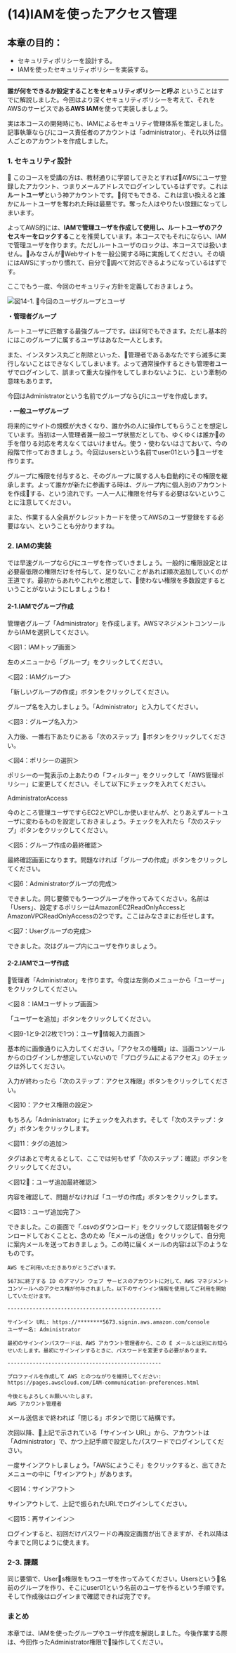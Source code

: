 # (14)IAMを使ったアクセス管理 

## 本章の目的：

- セキュリティポリシーを設計する。
- IAMを使ったセキュリティポリシーを実装する。

***

**誰が何をできるか設定することをセキュリティポリシーと呼ぶ** ということはすでに解説しました。今回はより深くセキュリティポリシーを考えて、それをAWSのサービスである**AWS IAM**を使って実装しましょう。

実は本コースの開発時にも、IAMによるセキュリティ管理体系を策定しました。記事執筆ならびにコース責任者のアカウントは「administrator」、それ以外は個人ごとのアカウントを作成しました。

### 1. セキュリティ設計

このコースを受講の方は、教材通りに学習してきたとすればAWSにユーザ登録したアカウント、つまりメールアドレスでログインしているはずです。これは**ルートユーザ**という神アカウントです。何でもできる、これは言い換えると誰かにルートユーザを奪われた時は最悪です。奪った人はやりたい放題になってしまいます。

よってAWS的には、**IAMで管理ユーザを作成して使用し、ルートユーザのアクセスキーをロックする**ことを推奨しています。本コースでもそれにならい、IAMで管理ユーザを作ります。ただしルートユーザのロックは、本コースでは扱いません。みなさんがWebサイトを一般公開する時に実施してください。その頃にはAWSにすっかり慣れて、自分で調べて対応できるようになっているはずです。

ここでもう一度、今回のセキュリティ方針を定義しておきましょう。

![図14-1. 今回のユーザグループとユーザ](14-01.png)

**・管理者グループ**

ルートユーザに匹敵する最強グループです。ほぼ何でもできます。ただし基本的にはこのグループに属するユーザはあなた一人とします。

また、インスタンス丸ごと削除といった、管理者であるあなたですら滅多に実行しないことはできなくしてしまいます。よって通常操作するときも管理者ユーザでログインして、誤まって重大な操作をしてしまわないように、という牽制の意味もあります。

今回はAdministratorという名前でグループならびにユーザを作成します。

**・一般ユーザグループ**

将来的にサイトの規模が大きくなり、誰か外の人に操作してもらうことを想定しています。当初は一人管理者兼一般ユーザ状態だとしても、ゆくゆくは誰かの手を借りる対応を考えなくてはいけません。使う・使わないはさておいて、今の段階で作っておきましょう。今回はusersという名前でuser01というユーザを作ります。

グループに権限を付与すると、そのグループに属する人も自動的にその権限を継承します。よって誰かが新たに参画する時は、グループ内に個人別のアカウントを作成する、という流れです。一人一人に権限を付与する必要はないということに注意してください。

また、作業する人全員がクレジットカードを使ってAWSのユーザ登録をする必要はない、ということも分かりますね。

### 2. IAMの実装

では早速グループならびにユーザを作っていきましょう。一般的に権限設定とは必要最低限の権限だけを付与して、足りないことがあれば順次追加していくのが王道です。最初からあれやこれやと想定して、使わない権限を多数設定するということがないようにしましょうね！

#### 2-1.IAMでグループ作成

管理者グループ「Administrator」を作成します。AWSマネジメントコンソールからIAMを選択してください。

＜図1：IAMトップ画面＞

左のメニューから「グループ」をクリックしてください。

＜図2：IAMグループ＞

「新しいグループの作成」ボタンをクリックしてください。

グループ名を入力しましょう。「Administrator」と入力してください。

＜図3：グループ名入力＞

入力後、一番右下あたりにある「次のステップ」ボタンをクリックしてください。

＜図4：ポリシーの選択＞

ポリシーの一覧表示の上あたりの「フィルター」をクリックして「AWS管理ポリシー」に変更してください。そして以下にチェックを入れてください。

AdministratorAccess

今のところ管理ユーザですらEC2とVPCしか使いませんが、とりあえずルートユーザに変わるものを設定しておきましょう。チェックを入れたら「次のステップ」ボタンをクリックしてください。

＜図5：グループ作成の最終確認＞

最終確認画面になります。問題なければ「グループの作成」ボタンをクリックしてください。

＜図6：Administratorグループの完成＞

できました。同じ要領でもう一つグループを作ってみてください。名前は「Users」、設定するポリシーはAmazonEC2ReadOnlyAccessとAmazonVPCReadOnlyAccessの2つです。ここはみなさまにお任せします。

＜図7：Userグループの完成＞

できました。次はグループ内にユーザを作りましょう。

#### 2-2.IAMでユーザ作成

管理者「Administrator」を作ります。今度は左側のメニューから「ユーザー」をクリックしてください。

＜図８：IAMユーザトップ画面＞

「ユーザーを追加」ボタンをクリックしてください。

＜図9-1と9-2(2枚で1つ)：ユーザ情報入力画面＞

基本的に画像通りに入力してください。「アクセスの種類」は、当面コンソールからのログインしか想定していないので「プログラムによるアクセス」のチェックは外してください。

入力が終わったら「次のステップ：アクセス権限」ボタンをクリックしてください。

＜図10：アクセス権限の設定＞

もちろん「Administrator」にチェックを入れます。そして「次のステップ：タグ」ボタンをクリックします。

＜図11：タグの追加＞

タグはあとで考えるとして、ここでは何もせず「次のステップ：確認」ボタンをクリックしてください。

＜図12：ユーザ追加最終確認＞

内容を確認して、問題がなければ「ユーザの作成」ボタンをクリックします。

＜図13：ユーザ追加完了＞

できました。この画面で「.csvのダウンロード」をクリックして認証情報をダウンロードしておくことと、念のため「Eメールの送信」をクリックして、自分宛に案内メールを送っておきましょう。この時に届くメールの内容は以下のようなものです。

```
AWS をご利用いただきありがとうございます。

5673に終了する ID のアマゾン ウェブ サービスのアカウントに対して、AWS マネジメントコンソールへのアクセス権が付与されました。以下のサインイン情報を使用してご利用を開始していただけます。

-------------------------------------------------

サインイン URL: https://********5673.signin.aws.amazon.com/console
ユーザー名: Administrator

最初のサインインパスワードは、AWS アカウント管理者から、この E メールとは別にお知らせいたします。最初にサインインするときに、パスワードを変更する必要があります。

-------------------------------------------------

プロファイルを作成して AWS とのつながりを維持してください: https://pages.awscloud.com/IAM-communication-preferences.html

今後ともよろしくお願いいたします。
AWS アカウント管理者
```

メール送信まで終われば「閉じる」ボタンで閉じて結構です。

次回以降、上記で示されている「サインイン URL」から、アカウントは「Administrator」で、かつ上記手順で設定したパスワードでログインしてください。

一度サインアウトしましょう。「AWSにようこそ」をクリックすると、出てきたメニューの中に「サインアウト」があります。

＜図14：サインアウト＞

サインアウトして、上記で振られたURLでログインしてください。

＜図15：再サインイン＞

ログインすると、初回だけパスワードの再設定画面が出てきますが、それ以降は今までと同じように使えます。

### 2-3. 課題

同じ要領で、Users権限をもつユーザを作ってみてください。Usersという名前のグループを作り、そこにuser01という名前のユーザを作るという手順です。そして作成後はログインまで確認できれば完了です。

### まとめ

本章では、IAMを使ったグループやユーザ作成を解説しました。今後作業する際は、今回作ったAdministrator権限で操作してください。


